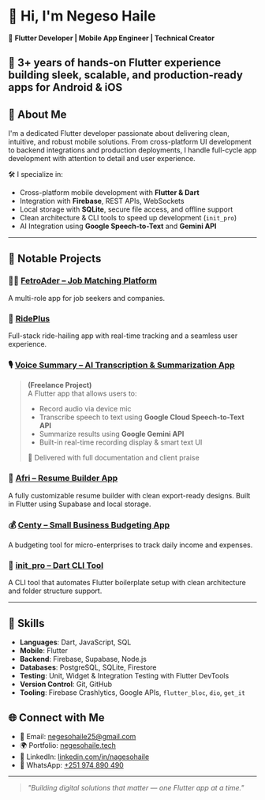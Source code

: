 # 👋 Hi, I'm Negeso Haile

🎯 **Flutter Developer | Mobile App Engineer | Technical Creator**  
 
📱 3+ years of hands-on Flutter experience building sleek, scalable, and production-ready apps for Android & iOS  
---

## 💼 About Me

I'm a dedicated Flutter developer passionate about delivering clean, intuitive, and robust mobile solutions. From cross-platform UI development to backend integrations and production deployments, I handle full-cycle app development with attention to detail and user experience.  

🛠️ I specialize in:
- Cross-platform mobile development with **Flutter & Dart**
- Integration with **Firebase**, REST APIs, WebSockets
- Local storage with **SQLite**, secure file access, and offline support
- Clean architecture & CLI tools to speed up development (`init_pro`)
- AI Integration using **Google Speech-to-Text** and **Gemini API**

---

## 🚀 Notable Projects

### 👨‍💻 [FetroAder – Job Matching Platform](https://play.google.com/store/apps/details?id=com.fetroader.app.fetroader)
A multi-role app for job seekers and companies.

### 🚗 [RidePlus ](https://play.google.com/store/apps/details?id=com.ridetm)
Full-stack ride-hailing app with real-time tracking and a seamless user experience.

### 🎙️ [Voice Summary – AI Transcription & Summarization App](#)
> **(Freelance Project)**  
> A Flutter app that allows users to:
> - Record audio via device mic  
> - Transcribe speech to text using **Google Cloud Speech-to-Text API**  
> - Summarize results using **Google Gemini API**  
> - Built-in real-time recording display & smart text UI  
>  
> 📌 Delivered with full documentation and client praise  

### 🎯 [Afri – Resume Builder App](https://play.google.com/store/apps/details?id=com.betterpluslabs.betterplus)
A fully customizable resume builder with clean export-ready designs. Built in Flutter using Supabase and local storage.

### 💰 [Centy – Small Business Budgeting App](https://play.google.com/store/apps/details?id=com.centyapp.centy)
A budgeting tool for micro-enterprises to track daily income and expenses.

### 🧩 [init_pro – Dart CLI Tool](https://pub.dev/packages/init_pro)
A CLI tool that automates Flutter boilerplate setup with clean architecture and folder structure support.



---

## 🧠 Skills

- **Languages**: Dart, JavaScript, SQL  
- **Mobile**: Flutter
- **Backend**: Firebase, Supabase, Node.js  
- **Databases**: PostgreSQL, SQLite, Firestore 
- **Testing**: Unit, Widget & Integration Testing with Flutter DevTools  
- **Version Control**: Git, GitHub  
- **Tooling**: Firebase Crashlytics, Google APIs, `flutter_bloc`, `dio`, `get_it`



## 🌐 Connect with Me

- 📧 Email: [negesohaile25@gmail.com](mailto:negesohaile25@gmail.com)  
- 🌍 Portfolio: [negesohaile.tech](https://www.negesohaile.tech)  
- 💼 LinkedIn: [linkedin.com/in/nagesohaile](https://www.linkedin.com/in/nageso-haile/)  
- 💬 WhatsApp: [+251 974 890 490](https://wa.me/251974890490)

---

> *"Building digital solutions that matter — one Flutter app at a time."*
